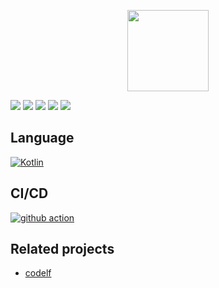 <p align="center">
    <img width="130px" height="130px" src='https://user-images.githubusercontent.com/799578/50462941-8075fe80-09c3-11e9-89e7-af0cb7991406.png' alt="">
</p>

![](https://img.shields.io/jetbrains/plugin/v/wzq.codelf.plugin) ![](https://img.shields.io/jetbrains/plugin/r/stars/wzq.codelf.plugin) ![](https://img.shields.io/jetbrains/plugin/d/wzq.codelf.plugin) ![](https://img.shields.io/github/actions/workflow/status/Zhiqiang-Wu/idea-codelf-plugin/publish.yml) ![](https://img.shields.io/github/license/Zhiqiang-Wu/idea-codelf-plugin)

## Language

[![Kotlin](https://skillicons.dev/icons?i=kotlin)](https://kotlinlang.org)

## CI/CD

[![github action](https://skillicons.dev/icons?i=github)](https://github.com/actions)

## Related projects

- [codelf](https://github.com/unbug/codelf)

